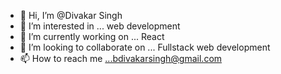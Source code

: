 - 👋 Hi, I’m @Divakar Singh
- 👀 I’m interested in ... web development
- 🌱 I’m currently working on ... React
- 💞️ I’m looking to collaborate on ... Fullstack web development
- 📫 How to reach me ...bdivakarsingh@gmail.com

<!---
divakarsingh16/divakarsingh16 is a ✨ special ✨ repository because its `README.md` (this file) appears on your GitHub profile.
You can click the Preview link to take a look at your changes.
--->

